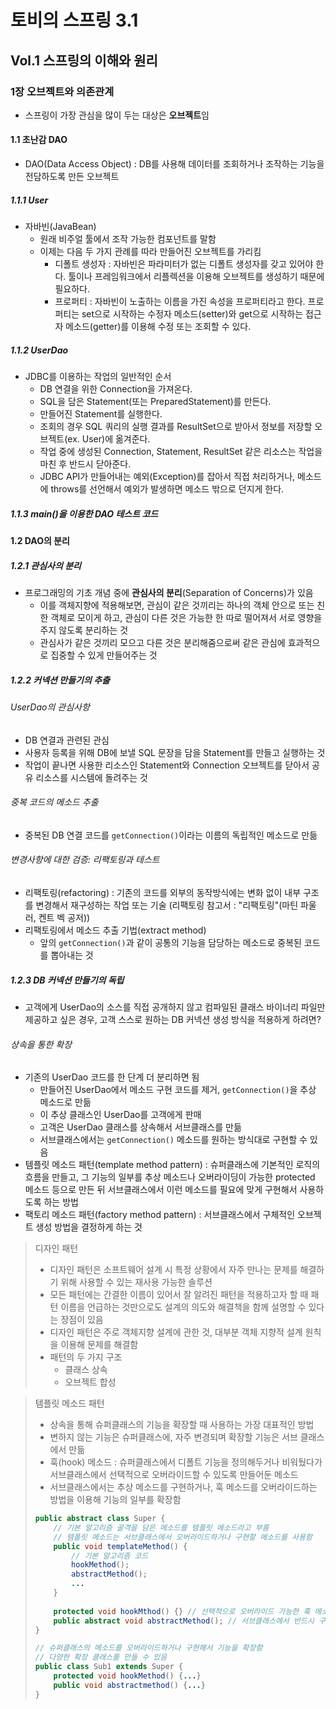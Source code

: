 # 토비의 스프링 3.1

## Vol.1 스프링의 이해와 원리

### 1장 오브젝트와 의존관계

- 스프링이 가장 관심을 많이 두는 대상은 **오브젝트**임

#### 1.1 초난감 DAO

- DAO(Data Access Object) : DB를 사용해 데이터를 조회하거나 조작하는 기능을 전담하도록 만든 오브젝트

##### 1.1.1 User

- 자바빈(JavaBean) 
  - 원래 비주얼 툴에서 조작 가능한 컴포넌트를 말함
  - 이제는 다음 두 가지 관례를 따라 만들어진 오브젝트를 가리킴
    - 디폴트 생성자 : 자바빈은 파라미터가 없는 디폴트 생성자를 갖고 있어야 한다. 툴이나 프레임워크에서 리플렉션을 이용해 오브젝트를 생성하기 때문에 필요하다.
    - 프로퍼티 : 자바빈이 노출하는 이름을 가진 속성을 프로퍼티라고 한다. 프로퍼티는 set으로 시작하는 수정자 메소드(setter)와 get으로 시작하는 접근자 메소드(getter)를 이용해 수정 또는 조회할 수 있다.

##### 1.1.2 UserDao

- JDBC를 이용하는 작업의 일반적인 순서
  - DB 연결을 위한 Connection을 가져온다.
  - SQL을 담은 Statement(또는 PreparedStatement)를 만든다.
  - 만들어진 Statement를 실행한다.
  - 조회의 경우 SQL 쿼리의 실행 결과를 ResultSet으로 받아서 정보를 저장할 오브젝트(ex. User)에 옮겨준다.
  - 작업 중에 생성된 Connection, Statement, ResultSet 같은 리소스는 작업을 마친 후 반드시 닫아준다.
  - JDBC API가 만들어내는 예외(Exception)를 잡아서 직접 처리하거나, 메소드에 throws를 선언해서 예외가 발생하면 메소드 밖으로 던지게 한다.

##### 1.1.3 main()을 이용한 DAO 테스트 코드

#### 1.2 DAO의 분리

##### 1.2.1 관심사의 분리

- 프로그래밍의 기초 개념 중에 **관심사의 분리**(Separation of Concerns)가 있음
  - 이를 객체지향에 적용해보면, 관심이 같은 것끼리는 하나의 객체 안으로 또는 친한 객체로 모이게 하고, 관심이 다른 것은 가능한 한 따로 떨어져서 서로 영향을 주지 않도록 분리하는 것
  - 관심사가 같은 것끼리 모으고 다른 것은 분리해줌으로써 같은 관심에 효과적으로 집중할 수 있게 만들어주는 것

##### 1.2.2 커넥션 만들기의 추출

###### UserDao의 관심사항

- DB 연결과 관련된 관심
- 사용자 등록을 위해 DB에 보낼 SQL 문장을 담을 Statement를 만들고 실행하는 것
- 작업이 끝나면 사용한 리소스인 Statement와 Connection 오브젝트를 닫아서 공유 리소스를 시스템에 돌려주는 것

###### 중복 코드의 메소드 추출

- 중복된 DB 연결 코드를 `getConnection()`이라는 이름의 독립적인 메소드로 만듦

###### 변경사항에 대한 검증: 리팩토링과 테스트

- 리팩토링(refactoring) : 기존의 코드를 외부의 동작방식에는 변화 없이 내부 구조를 변경해서 재구성하는 작업 또는 기술 (리팩토링 참고서 : "리팩토링"(마틴 파울러, 켄트 벡 공저))
- 리팩토링에서 메소드 추출 기법(extract method)
  - 앞의 `getConnection()`과 같이 공통의 기능을 담당하는 메소드로 중복된 코드를 뽑아내는 것

##### 1.2.3 DB 커넥션 만들기의 독립

- 고객에게 UserDao의 소스를 직접 공개하지 않고 컴파일된 클래스 바이너리 파일만 제공하고 싶은 경우, 고객 스스로 원하는 DB 커넥션 생성 방식을 적용하게 하려면?

###### 상속을 통한 확장

- 기존의 UserDao 코드를 한 단계 더 분리하면 됨
  - 만들어진 UserDao에서 메소드 구현 코드를 제거, `getConnection()`을 추상 메소드로 만듦
  - 이 추상 클래스인 UserDao를 고객에게 판매
  - 고객은 UserDao 클래스를 상속해서 서브클래스를 만듦
  - 서브클래스에서는 `getConnection()` 메소드를 원하는 방식대로 구현할 수 있음
- 템플릿 메소드 패턴(template method pattern) : 슈퍼클래스에 기본적인 로직의 흐름을 만들고, 그 기능의 일부를 추상 메소드나 오버라이딩이 가능한 protected 메소드 등으로 만든 뒤 서브클래스에서 이런 메소드를 필요에 맞게 구현해서 사용하도록 하는 방법
- 팩토리 메소드 패턴(factory method pattern) : 서브클래스에서 구체적인 오브젝트 생성 방법을 결정하게 하는 것

> 디자인 패턴
>
> - 디자인 패턴은 소프트웨어 설계 시 특정 상황에서 자주 만나는 문제를 해결하기 위해 사용할 수 있는 재사용 가능한 솔루션
> - 모든 패턴에는 간결한 이름이 있어서 잘 알려진 패턴을 적용하고자 할 때 패턴 이름을 언급하는 것만으로도 설계의 의도와 해결책을 함께 설명할 수 있다는 장점이 있음
> - 디자인 패턴은 주로 객체지향 설계에 관한 것, 대부분 객체 지향적 설계 원칙을 이용해 문제를 해결함
> - 패턴의 두 가지 구조
>   - 클래스 상속
>   - 오브젝트 합성

> 템플릿 메소드 패턴
>
> - 상속을 통해 슈퍼클래스의 기능을 확장할 때 사용하는 가장 대표적인 방법
> - 변하지 않는 기능은 슈퍼클래스에, 자주 변경되며 확장할 기능은 서브 클래스에서 만듦
> - 훅(hook) 메소드 : 슈퍼클래스에서 디폴트 기능을 정의해두거나 비워뒀다가 서브클래스에서 선택적으로 오버라이드할 수 있도록 만들어둔 메소드
> - 서브클래스에서는 추상 메소드를 구현하거나, 훅 메소드를 오버라이드하는 방법을 이용해 기능의 일부를 확장함
>
> ```java
> public abstract class Super {
>     // 기본 알고리즘 골격을 담은 메소드를 템플릿 메소드라고 부름
>     // 템플릿 메소드는 서브클래스에서 오버라이드하거나 구현할 메소드를 사용함
>     public void templateMethod() {
>         // 기본 알고리즘 코드
>         hookMethod();
>         abstractMethod();
>         ...
>     }
>     
>     protected void hookMthod() {} // 선택적으로 오버라이드 가능한 훅 메소드
>     public abstract void abstractMethod(); // 서브클래스에서 반드시 구현해야 하는 추상 메소드
> }
> 
> // 슈퍼클래스의 메소드를 오버라이드하거나 구현해서 기능을 확장함
> // 다양한 확장 클래스를 만들 수 있음
> public class Sub1 extends Super {
>     protected void hookMethod() {...}
>     public void abstractmethod() {...}
> }
> ```

